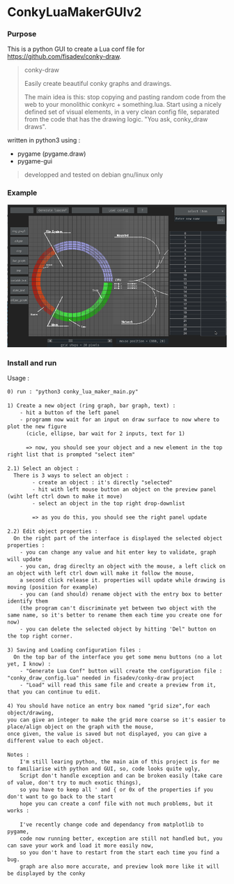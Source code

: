 # ConkyLuaMakerGUIv2

### Purpose 
This is a python GUI to create a Lua conf file for https://github.com/fisadev/conky-draw. 

> conky-draw
>
> Easily create beautiful conky graphs and drawings.
>
> The main idea is this: stop copying and pasting random code from the web to your monolithic conkyrc + something.lua. Start using a nicely defined set of visual elements, in a very clean config file, separated from the code that has the drawing logic. "You ask, conky_draw draws".


written in python3 using : 
  - pygame (pygame.draw)
  - pygame-gui

> developped and tested on debian gnu/linux only

### Example
![alt text](Example/Screenshot_2.png)

### Install and run

Usage :


    0) run : "python3 conky_lua_maker_main.py"

    1) Create a new object (ring graph, bar graph, text) :
        - hit a button of the left panel
        - programm now wait for an input on draw surface to now where to plot the new figure
          (cicle, ellipse, bar wait for 2 inputs, text for 1)
      
          => now, you should see your object and a new element in the top right list that is prompted "select item"
    
    2.1) Select an object :
      There is 3 ways to select an object :
            - create an object : it's directly "selected"
            - hit with left mouse button an object on the preview panel (wiht left ctrl down to make it move)
            - select an object in the top right drop-downlist
            
            => as you do this, you should see the right panel update
    
    2.2) Edit object properties :
      On the right part of the interface is displayed the selected object properties :
        - you can change any value and hit enter key to validate, graph will update
        - you can, drag direclty an object with the mouse, a left click on an object with left ctrl down will make it follow the mouse, 
        a second click release it. properties will update while drawing is moving (position for example)
        - you can (and should) rename object with the entry box to better identify them 
        (the program can't discriminate yet between two object with the same name, so it's better to rename them each time you create one for now)
        - you can delete the selected object by hitting 'Del" button on the top right corner.

    3) Saving and Loading configuration files :
      On the top bar of the interface you get some menu buttons (no a lot yet, I know) :
        - "Generate Lua Conf" button will create the configuration file : "conky_draw_config.lua" needed in fisadev/conky-draw project 
        - "Load" will read this same file and create a preview from it, that you can continue tu edit.
      
    4) You should have notice an entry box named "grid size",for each object/drawing,
    you can give an integer to make the grid more coarse so it's easier to place/align object on the graph with the mouse,
    once given, the value is saved but not displayed, you can give a different value to each object.

    Notes :
        I'm still learing python, the main aim of this project is for me to familiarise with python and GUI, so, code looks quite ugly, 
        Script don't handle exception and can be broken easily (take care of value, don't try to much exotic things),
        so you have to keep all ' and { or 0x of the properties if you don't want to go back to the start
        hope you can create a conf file with not much problems, but it works : 
        
        I've recently change code and dependancy from matplotlib to pygame,
        code now running better, exception are still not handled but, you can save your work and load it more easily now, 
        so you don't have to restart from the start each time you find a bug. 
        graph are also more accurate, and preview look more like it will be displayed by the conky

